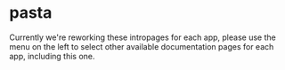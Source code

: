 # pasta

Currently we're reworking these intropages for each app, please use the menu on the left to select other available documentation pages for each app, including this one.
